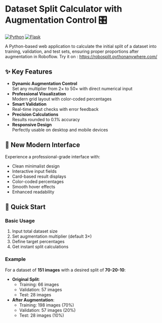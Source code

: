 # Dataset Split Calculator with Augmentation Control 🎛️

[![Python](https://img.shields.io/badge/Python-3.10+-blue.svg)](https://python.org)
[![Flask](https://img.shields.io/badge/Flask-2.0.1-lightgrey.svg)](https://flask.palletsprojects.com/)

A Python-based web application to calculate the initial split of a dataset into training, validation, and test sets, ensuring proper proportions after augmentation in Roboflow.
Try it on : https://robosplit.pythonanywhere.com/
## ✨ Key Features

- **Dynamic Augmentation Control**  
  Set any multiplier from 2× to 50× with direct numerical input
- **Professional Visualization**  
  Modern grid layout with color-coded percentages
- **Smart Validation**  
  Real-time input checks with error feedback
- **Precision Calculations**  
  Results rounded to 0.1% accuracy
- **Responsive Design**  
  Perfectly usable on desktop and mobile devices

## 🎨 New Modern Interface

Experience a professional-grade interface with:
- Clean minimalist design
- Interactive input fields
- Card-based result displays
- Color-coded percentages
- Smooth hover effects
- Enhanced readability

## 🚀 Quick Start

### Basic Usage
1. Input total dataset size
2. Set augmentation multiplier (default 3×)
3. Define target percentages
4. Get instant split calculations

### Example
For a dataset of **151 images** with a desired split of **70-20-10**:
- **Original Split**:
  - Training: 66 images
  - Validation: 57 images
  - Test: 28 images
- **After Augmentation**:
  - Training: 198 images (70%)
  - Validation: 57 images (20%)
  - Test: 28 images (10%)
